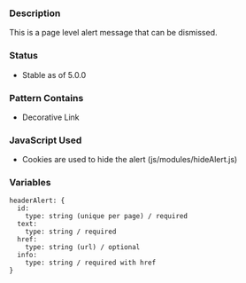 ### Description
This is a page level alert message that can be dismissed.

### Status
* Stable as of 5.0.0

### Pattern Contains
* Decorative Link

### JavaScript Used
* Cookies are used to hide the alert (js/modules/hideAlert.js)

### Variables
~~~
headerAlert: {
  id: 
    type: string (unique per page) / required
  text: 
    type: string / required
  href:
    type: string (url) / optional
  info: 
    type: string / required with href
}
~~~
